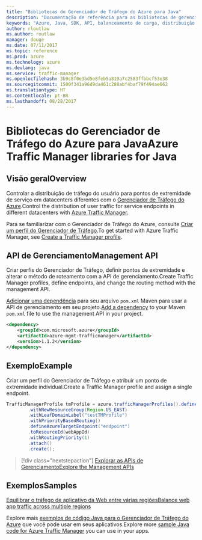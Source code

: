 ```yaml
---
title: "Bibliotecas do Gerenciador de Tráfego do Azure para Java"
description: "Documentação de referência para as bibliotecas de gerenciamento do Gerenciador de Tráfego de Java"
keywords: "Azure, Java, SDK, API, balanceamento de carga, distribuição de carga, rede, Gerenciador de Tráfego"
author: rloutlaw
ms.author: routlaw
manager: douge
ms.date: 07/11/2017
ms.topic: reference
ms.prod: azure
ms.technology: azure
ms.devlang: java
ms.service: traffic-manager
ms.openlocfilehash: 3b9c8f0e3bd5e8feb5a819a7c2583ffbbcf53e38
ms.sourcegitcommit: 1500f341a96d9da461c288abf4baf79f494ae662
ms.translationtype: HT
ms.contentlocale: pt-BR
ms.lasthandoff: 08/28/2017
---
```

# <a name="azure-traffic-manager-libraries-for-java"></a><span data-ttu-id="476c5-104">Bibliotecas do Gerenciador de Tráfego do Azure para Java</span><span class="sxs-lookup"><span data-stu-id="476c5-104">Azure Traffic Manager libraries for Java</span></span>

## <a name="overview"></a><span data-ttu-id="476c5-105">Visão geral</span><span class="sxs-lookup"><span data-stu-id="476c5-105">Overview</span></span>

<span data-ttu-id="476c5-106">Controlar a distribuição de tráfego do usuário para pontos de extremidade de serviço em datacenters diferentes com o [Gerenciador de Tráfego do Azure](/azure/traffic-manager/traffic-manager-overview).</span><span class="sxs-lookup"><span data-stu-id="476c5-106">Control the distribution of user traffic for service endpoints in different datacenters with [Azure Traffic Manager](/azure/traffic-manager/traffic-manager-overview).</span></span>

<span data-ttu-id="476c5-107">Para se familiarizar com o Gerenciador de Tráfego do Azure, consulte [Criar um perfil do Gerenciador de Tráfego](/azure/traffic-manager/traffic-manager-create-profile).</span><span class="sxs-lookup"><span data-stu-id="476c5-107">To get started with Azure Traffic Manager, see [Create a Traffic Manager profile](/azure/traffic-manager/traffic-manager-create-profile).</span></span>

## <a name="management-api"></a><span data-ttu-id="476c5-108">API de Gerenciamento</span><span class="sxs-lookup"><span data-stu-id="476c5-108">Management API</span></span>

<span data-ttu-id="476c5-109">Criar perfis do Gerenciador de Tráfego, definir pontos de extremidade e alterar o método de roteamento com a API de gerenciamento.</span><span class="sxs-lookup"><span data-stu-id="476c5-109">Create Traffic Manager profiles, define endpoints, and change the routing method with the management API.</span></span> 

<span data-ttu-id="476c5-110">[Adicionar uma dependência](https://maven.apache.org/guides/getting-started/index.html#How_do_I_use_external_dependencies) para seu arquivo `pom.xml` Maven para usar a API de gerenciamento em seu projeto.</span><span class="sxs-lookup"><span data-stu-id="476c5-110">[Add a dependency](https://maven.apache.org/guides/getting-started/index.html#How_do_I_use_external_dependencies) to your Maven `pom.xml` file to use the management API in your project.</span></span>  

```XML
<dependency>
    <groupId>com.microsoft.azure</groupId>
    <artifactId>azure-mgmt-trafficmanager</artifactId>
    <version>1.1.2</version>
</dependency>
```   

## <a name="example"></a><span data-ttu-id="476c5-111">Exemplo</span><span class="sxs-lookup"><span data-stu-id="476c5-111">Example</span></span>

<span data-ttu-id="476c5-112">Criar um perfil do Gerenciador de Tráfego e atribuir um ponto de extremidade individual.</span><span class="sxs-lookup"><span data-stu-id="476c5-112">Create a Traffic Manager profile and assign a single endpoint.</span></span>

```java
TrafficManagerProfile tmProfile = azure.trafficManagerProfiles().define("testTMProfile")
        .withNewResourceGroup(Region.US_EAST)
        .withLeafDomainLabel("testTMProfile")
        .withPriorityBasedRouting()
        .defineAzureTargetEndpoint("endpoint")
        .toResourceId(webAppId)
        .withRoutingPriority(1)
        .attach()
        .create();
```

> [!div class="nextstepaction"]
> [<span data-ttu-id="476c5-113">Explorar as APIs de Gerenciamento</span><span class="sxs-lookup"><span data-stu-id="476c5-113">Explore the Management APIs</span></span>](/java/api/overview/azure/trafficmanager/managementapi)

## <a name="samples"></a><span data-ttu-id="476c5-114">Exemplos</span><span class="sxs-lookup"><span data-stu-id="476c5-114">Samples</span></span>

[<span data-ttu-id="476c5-115">Equilibrar o tráfego de aplicativo da Web entre várias regiões</span><span class="sxs-lookup"><span data-stu-id="476c5-115">Balance web app traffic across multiple regions</span></span>](https://github.com/Azure-Samples/traffic-manager-java-manage-profiles)

<span data-ttu-id="476c5-116">Explore mais [exemplos de código Java para o Gerenciador de Tráfego do Azure](https://azure.microsoft.com/resources/samples/?platform=java&term=traffic) que você pode usar em seus aplicativos.</span><span class="sxs-lookup"><span data-stu-id="476c5-116">Explore more [sample Java code for Azure Traffic Manager](https://azure.microsoft.com/resources/samples/?platform=java&term=traffic) you can use in your apps.</span></span>
